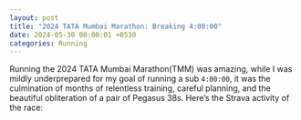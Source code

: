 ```yaml
---
layout: post
title: "2024 TATA Mumbai Marathon: Breaking 4:00:00"
date: 2024-05-30 00:00:01 +0530
categories: Running
---
```


Running the 2024 TATA Mumbai Marathon(TMM) was amazing, while I was mildly underprepared for my goal of running a sub `4:00:00`, it was the culmination of months of relentless training, careful planning, and the beautiful obliteration of a pair of Pegasus 38s. Here’s the Strava activity of the race:

<div class="container">
<div class="strava-embed-placeholder" data-embed-type="activity" data-embed-id="10598822653" data-style="standard"></div><script src="https://strava-embeds.com/embed.js"></script>
</div>

<style>
.container {
  display: block;
  margin-left: auto;
  margin-right: auto;
  width: 80%;
}
</style>
